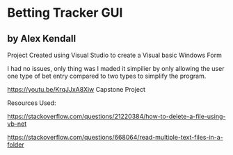 # Betting Tracker GUI

## by Alex Kendall
Project Created using Visual Studio to create a Visual basic Windows Form

I had no issues, only thing was I maded it simpilier by only allowing the user one type of bet entry compared to two types to simplify the program.

https://youtu.be/KrqJJxA8Xiw Capstone Project

Resources Used: 

https://stackoverflow.com/questions/21220384/how-to-delete-a-file-using-vb-net

https://stackoverflow.com/questions/668064/read-multiple-text-files-in-a-folder
